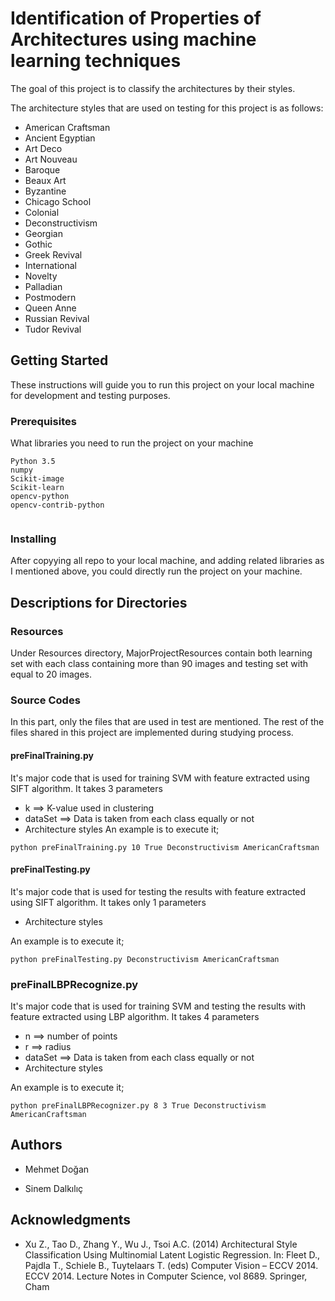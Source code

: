 # Identification of Properties of Architectures using machine learning techniques

The goal of this project is to classify the architectures by their styles.  

The architecture styles that are used on testing for this project is as follows:
 * American Craftsman  
 * Ancient Egyptian
 * Art Deco
 * Art Nouveau
 * Baroque
 * Beaux Art
 * Byzantine
 * Chicago School
 * Colonial
 * Deconstructivism
 * Georgian
 * Gothic
 * Greek Revival
 * International
 * Novelty
 * Palladian
 * Postmodern
 * Queen Anne
 * Russian Revival
 * Tudor Revival 

## Getting Started

These instructions will guide you to run this project on your local machine for development and testing purposes. 


### Prerequisites

What libraries you need to run the project on your machine 

```
Python 3.5
numpy
Scikit-image
Scikit-learn
opencv-python
opencv-contrib-python


```

### Installing

After copyying all repo to your local machine, and adding related libraries as I mentioned above, you could directly run the project on your machine.


## Descriptions for Directories

### Resources

Under Resources directory, MajorProjectResources contain both learning set with each class containing more than 90 images and testing set with equal to 20 images.

### Source Codes

In this part, only the files that are used in test are mentioned. The rest of the files shared in this project are implemented during studying process.

#### preFinalTraining.py

It's major code that is used for training SVM with feature extracted using SIFT algorithm. It takes 3 parameters
 * k ==> K-value used in clustering 
 * dataSet ==> Data is taken from each class equally or not
 * Architecture styles 
 An example is to execute it;
 
```
python preFinalTraining.py 10 True Deconstructivism AmericanCraftsman
```


#### preFinalTesting.py

It's major code that is used for testing the results with feature extracted using SIFT algorithm. It takes only 1 parameters
 * Architecture styles 
 
 An example is to execute it;

```
python preFinalTesting.py Deconstructivism AmericanCraftsman
```

### preFinalLBPRecognize.py

It's major code that is used for training SVM and testing the results with feature extracted using LBP algorithm. It takes 4 parameters
 * n ==> number of points
 * r ==> radius
 * dataSet ==> Data is taken from each class equally or not
 * Architecture styles 
 
  An example is to execute it;

```
python preFinalLBPRecognizer.py 8 3 True Deconstructivism AmericanCraftsman
```


## Authors

* Mehmet Doğan  

* Sinem Dalkılıç



## Acknowledgments

* Xu Z., Tao D., Zhang Y., Wu J., Tsoi A.C. (2014) Architectural Style Classification Using Multinomial Latent Logistic Regression. In: Fleet D., Pajdla T., Schiele B., Tuytelaars T. (eds) Computer Vision – ECCV 2014. ECCV 2014. Lecture Notes in Computer Science, vol 8689. Springer, Cham

